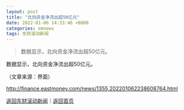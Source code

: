 ```yaml
---
layout: post
title: "北向资金净流出超50亿元"
date: 2022-01-06 14:33:46 +0800
categories: emnews
tags: 东财滚动新闻
---
```

> 数据显示，北向资金净流出超50亿元。

<p>数据显示，北向资金净流出超50亿元。</p><p class="em_media">（文章来源：界面）</p>

<http://finance.eastmoney.com/news/1355,202201062238608764.html>

[返回东财滚动新闻](//finews.withounder.com/emnews/)｜[返回首页](//finews.withounder.com/)